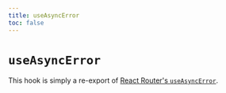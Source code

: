 ```yaml
---
title: useAsyncError
toc: false
---
```


# `useAsyncError`

<docs-info>This hook is simply a re-export of [React Router's `useAsyncError`][rr-useassyncerror].</docs-info>

[rr-useassyncerror]: https://reactrouter.com/hooks/use-async-error
